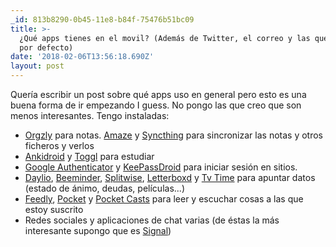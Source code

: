 ```yaml
---
_id: 813b8290-0b45-11e8-b84f-75476b51bc09
title: >-
  ¿Qué apps tienes en el movil? (Además de Twitter, el correo y las que vienen
  por defecto)
date: '2018-02-06T13:56:18.690Z'
layout: post
---
```


Quería escribir un post sobre qué apps uso en general pero esto es una buena forma de ir empezando I guess. No pongo las que creo que son menos interesantes. Tengo instaladas:

- [Orgzly](http://www.orgzly.com/) para notas. [Amaze](https://f-droid.org/en/packages/com.amaze.filemanager/) y [Syncthing](https://syncthing.net/) para sincronizar las notas y otros ficheros y verlos
- [Ankidroid](https://f-droid.org/en/packages/com.ichi2.anki/) y [Toggl](https://toggl.com/) para estudiar
- [Google Authenticator](https://play.google.com/store/apps/details?id=com.google.android.apps.authenticator2&hl=es) y [KeePassDroid](https://f-droid.org/en/packages/com.android.keepass/) para iniciar sesión en sitios.
- [Daylio](https://daylio.webflow.io/), [Beeminder](http://beeminder.com/), [Splitwise](http://splitwise.com/), [Letterboxd](https://letterboxd.com/) y [Tv Time](https://www.tvtime.com) para apuntar datos (estado de ánimo, deudas, películas...)
- [Feedly](http://feedly.com/), [Pocket](https://getpocket.com/a/queue/) y [Pocket Casts](https://www.shiftyjelly.com/pocketcasts/) para leer y escuchar cosas a las que estoy suscrito
- Redes sociales y aplicaciones de chat varias (de éstas la más interesante supongo que es [Signal](https://signal.org/))
